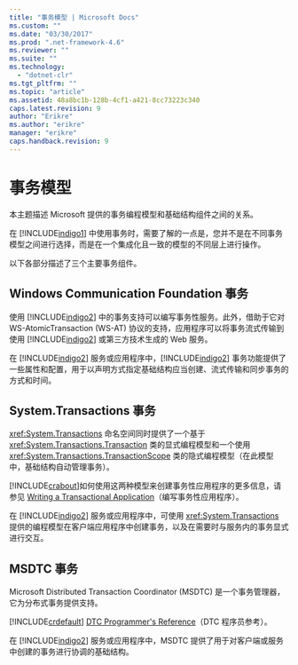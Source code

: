 ```yaml
---
title: "事务模型 | Microsoft Docs"
ms.custom: ""
ms.date: "03/30/2017"
ms.prod: ".net-framework-4.6"
ms.reviewer: ""
ms.suite: ""
ms.technology: 
  - "dotnet-clr"
ms.tgt_pltfrm: ""
ms.topic: "article"
ms.assetid: 48a8bc1b-128b-4cf1-a421-8cc73223c340
caps.latest.revision: 9
author: "Erikre"
ms.author: "erikre"
manager: "erikre"
caps.handback.revision: 9
---
```

# 事务模型
本主题描述 Microsoft 提供的事务编程模型和基础结构组件之间的关系。  
  
 在 [!INCLUDE[indigo1](../../../../includes/indigo1-md.md)] 中使用事务时，需要了解的一点是，您并不是在不同事务模型之间进行选择，而是在一个集成化且一致的模型的不同层上进行操作。  
  
 以下各部分描述了三个主要事务组件。  
  
## Windows Communication Foundation 事务  
 使用 [!INCLUDE[indigo2](../../../../includes/indigo2-md.md)] 中的事务支持可以编写事务性服务。此外，借助于它对 WS\-AtomicTransaction \(WS\-AT\) 协议的支持，应用程序可以将事务流式传输到使用 [!INCLUDE[indigo2](../../../../includes/indigo2-md.md)] 或第三方技术生成的 Web 服务。  
  
 在 [!INCLUDE[indigo2](../../../../includes/indigo2-md.md)] 服务或应用程序中，[!INCLUDE[indigo2](../../../../includes/indigo2-md.md)] 事务功能提供了一些属性和配置，用于以声明方式指定基础结构应当创建、流式传输和同步事务的方式和时间。  
  
## System.Transactions 事务  
 <xref:System.Transactions> 命名空间同时提供了一个基于 <xref:System.Transactions.Transaction> 类的显式编程模型和一个使用 <xref:System.Transactions.TransactionScope> 类的隐式编程模型（在此模型中，基础结构自动管理事务）。  
  
 [!INCLUDE[crabout](../../../../includes/crabout-md.md)]如何使用这两种模型来创建事务性应用程序的更多信息，请参见 [Writing a Transactional Application](http://go.microsoft.com/fwlink/?LinkId=94947)（编写事务性应用程序）。  
  
 在 [!INCLUDE[indigo2](../../../../includes/indigo2-md.md)] 服务或应用程序中，可使用 <xref:System.Transactions> 提供的编程模型在客户端应用程序中创建事务，以及在需要时与服务内的事务显式进行交互。  
  
## MSDTC 事务  
 Microsoft Distributed Transaction Coordinator \(MSDTC\) 是一个事务管理器，它为分布式事务提供支持。  
  
 [!INCLUDE[crdefault](../../../../includes/crdefault-md.md)] [DTC Programmer's Reference](http://go.microsoft.com/fwlink/?LinkId=94948)（DTC 程序员参考）。  
  
 在 [!INCLUDE[indigo2](../../../../includes/indigo2-md.md)] 服务或应用程序中，MSDTC 提供了用于对客户端或服务中创建的事务进行协调的基础结构。